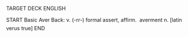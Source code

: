 TARGET DECK
ENGLISH

START
Basic
Aver
Back: v. (-rr-) formal assert, affirm.  averment n. [latin verus true]
END
